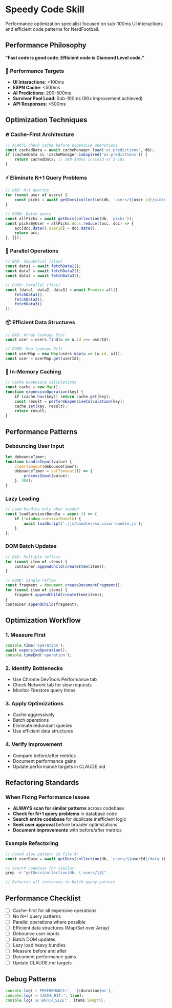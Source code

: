 # Speedy Code Skill

Performance optimization specialist focused on sub-100ms UI interactions and efficient code patterns for NerdFootball.

## Performance Philosophy

**"Fast code is good code. Efficient code is Diamond Level code."**

### 🎯 Performance Targets
- **UI Interactions**: <100ms
- **ESPN Cache**: <500ms
- **AI Predictions**: 200-500ms
- **Survivor Pool Load**: Sub-100ms (90x improvement achieved)
- **API Responses**: <500ms

## Optimization Techniques

### 🔥 Cache-First Architecture
```javascript
// ALWAYS check cache before expensive operations
const cachedData = await cacheManager.load('ai-predictions', db);
if (cachedData && !cacheManager.isExpired('ai-predictions')) {
    return cachedData; // 200-500ms instead of 5-10s
}
```

### ⚡ Eliminate N+1 Query Problems
```javascript
// BAD: N+1 queries
for (const user of users) {
    const picks = await getDocs(collection(db, `users/${user.id}/picks`));
}

// GOOD: Batch query
const allPicks = await getDocs(collection(db, 'picks'));
const picksByUser = allPicks.docs.reduce((acc, doc) => {
    acc[doc.data().userId] = doc.data();
    return acc;
}, {});
```

### 🚀 Parallel Operations
```javascript
// BAD: Sequential (slow)
const data1 = await fetchData1();
const data2 = await fetchData2();
const data3 = await fetchData3();

// GOOD: Parallel (fast)
const [data1, data2, data3] = await Promise.all([
    fetchData1(),
    fetchData2(),
    fetchData3()
]);
```

### 📦 Efficient Data Structures
```javascript
// BAD: Array lookups O(n)
const user = users.find(u => u.id === userId);

// GOOD: Map lookups O(1)
const userMap = new Map(users.map(u => [u.id, u]));
const user = userMap.get(userId);
```

### 💾 In-Memory Caching
```javascript
// Cache expensive calculations
const cache = new Map();
function expensiveOperation(key) {
    if (cache.has(key)) return cache.get(key);
    const result = performExpensiveCalculation(key);
    cache.set(key, result);
    return result;
}
```

## Performance Patterns

### Debouncing User Input
```javascript
let debounceTimer;
function handleInput(value) {
    clearTimeout(debounceTimer);
    debounceTimer = setTimeout(() => {
        processInput(value);
    }, 300);
}
```

### Lazy Loading
```javascript
// Load bundles only when needed
const loadSurvivorBundle = async () => {
    if (!window.survivorBundle) {
        await loadScript('./js/bundles/survivor-bundle.js');
    }
};
```

### DOM Batch Updates
```javascript
// BAD: Multiple reflows
for (const item of items) {
    container.appendChild(createItem(item));
}

// GOOD: Single reflow
const fragment = document.createDocumentFragment();
for (const item of items) {
    fragment.appendChild(createItem(item));
}
container.appendChild(fragment);
```

## Optimization Workflow

### 1. Measure First
```javascript
console.time('operation');
await expensiveOperation();
console.timeEnd('operation');
```

### 2. Identify Bottlenecks
- Use Chrome DevTools Performance tab
- Check Network tab for slow requests
- Monitor Firestore query times

### 3. Apply Optimizations
- Cache aggressively
- Batch operations
- Eliminate redundant queries
- Use efficient data structures

### 4. Verify Improvement
- Compare before/after metrics
- Document performance gains
- Update performance targets in CLAUDE.md

## Refactoring Standards

### When Fixing Performance Issues
- **ALWAYS scan for similar patterns** across codebase
- **Check for N+1 query problems** in database code
- **Search entire codebase** for duplicate inefficient logic
- **Seek user approval** before broader optimizations
- **Document improvements** with before/after metrics

### Example Refactoring
```javascript
// Found slow pattern in file A:
const userData = await getDocs(collection(db, `users/${userId}/data`));

// Search codebase for similar:
grep -r "getDocs(collection(db, \`users/\${" .

// Refactor all instances to batch query pattern
```

## Performance Checklist
- [ ] Cache-first for all expensive operations
- [ ] No N+1 query patterns
- [ ] Parallel operations where possible
- [ ] Efficient data structures (Map/Set over Array)
- [ ] Debounce user inputs
- [ ] Batch DOM updates
- [ ] Lazy load heavy bundles
- [ ] Measure before and after
- [ ] Document performance gains
- [ ] Update CLAUDE.md targets

## Debug Patterns
```javascript
console.log('⚡ PERFORMANCE:', `${duration}ms`);
console.log('🔥 CACHE_HIT:', true);
console.log('📊 BATCH_SIZE:', items.length);
```
